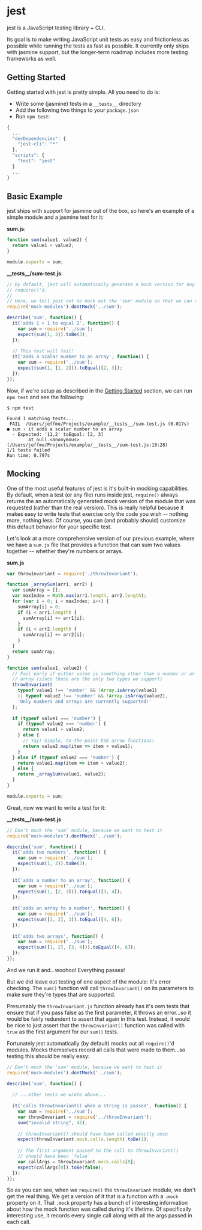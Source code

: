 # jest

jest is a JavaScript testing library + CLI.

Its goal is to make writing JavaScript unit tests as easy and frictionless as possible while running the tests as fast as possible. It currently only ships with jasmine support, but the longer-term roadmap includes more testing frameworks as well.

## Getting Started

Getting started with jest is pretty simple. All you need to do is:

* Write some (jasmine) tests in a `__tests__` directory
* Add the following two things to your `package.json`
* Run `npm test`:

```js
{
  ...
  "devDependencies": {
    "jest-cli": "*"
  },
  "scripts": {
    "test": "jest"
  }
  ...
}
```

## Basic Example

jest ships with support for jasmine out of the box, so here's an example of a simple module and a jasmine test for it:

__sum.js__:
```js
function sum(value1, value2) {
  return value1 + value2;
}

module.exports = sum;
```
__\_\_tests\_\_/sum-test.js__:
```js
// By default, jest will automatically generate a mock version for any module when it is
// require()'d.
// 
// Here, we tell jest not to mock out the 'sum' module so that we can test it.
require('mock-modules').dontMock('../sum');

describe('sum', function() {
  it('adds 1 + 1 to equal 2', function() {
    var sum = require('../sum');
    expect(sum(1, 2)).toBe(3);
  });
  
  // This test will fail!
  it('adds a scalar number to an array', function() {
    var sum = require('../sum');
    expect(sum(1, [1, 2])).toEqual([2, 3]);
  });
});
```

Now, if we're setup as described in the [Getting Started](#getting-started) section, we can run `npm test` and see the following:
```
$ npm test

Found 1 matching tests...
 FAIL  /Users/jeffmo/Projects/example/__tests__/sum-test.js (0.017s)
● sum › it adds a scalar number to an array
  - Expected: '11,2' toEqual: [2, 3]
        at null.<anonymous> (/Users/jeffmo/Projects/example/__tests__/sum-test.js:18:28)
1/1 tests failed
Run time: 0.797s
```

## Mocking

One of the most useful features of jest is it's built-in mocking capabilities. By default, when a test (or any file) runs inside jest, `require()` always returns the an automatically generated mock version of the module that was requested (rather than the real version). This is really helpful because it makes easy to write tests that exercise only the code you wish -- nothing more, nothing less. Of course, you can (and probably should) customize this default behavior for your specific test.

Let's look at a more comprehensive version of our previous example, where we have a `sum.js` file that provides a function that can sum two values together -- whether they're numbers or arrays.

__sum.js__
```js
var throwInvariant = require('./throwInvariant');

function _arraySum(arr1, arr2) {
  var sumArray = [];
  var maxIndex = Math.max(arr1.length, arr2.length);
  for (var i = 0; i < maxIndex; i++) {
    sumArray[i] = 0;
    if (i < arr1.length) {
      sumArray[i] += arr1[i];
    }
    if (i < arr2.length) {
      sumArray[i] += arr2[i];
    }
  }
  return sumArray;
}

function sum(value1, value2) {
  // Fail early if either value is something other than a number or an
  // array (since those are the only two types we support)
  throwInvariant(
    typeof value1 !== 'number' && !Array.isArray(value1)
    || typeof value2 !== 'number' && !Array.isArray(value2),
    'Only numbers and arrays are currently supported!'
  );
  
  if (typeof value1 === 'number') {
    if (typeof value2 === 'number') {
      return value1 + value2;
    } else {
      // Yay! Simple, to-the-point ES6 arrow functions!
      return value2.map(item => item + value1);
    }
  } else if (typeof value2 === 'number') {
    return value1.map(item => item + value2);
  } else {
    return _arraySum(value1, value2);
  }
}

module.exports = sum;
```

Great, now we want to write a test for it:

__\_\_tests\_\_/sum-test.js__
```js
// Don't mock the 'sum' module, because we want to test it
require('mock-modules').dontMock('../sum');

describe('sum', function() {
  it('adds two numbers', function() {
    var sum = require('../sum');
    expect(sum(1, 2)).toBe(3);
  });
  
  it('adds a number to an array', function() {
    var sum = require('../sum');
    expect(sum(1, [2, 3])).toEqual([3, 4]);
  });
  
  it('adds an array to a number', function() {
    var sum = require('../sum');
    expect(sum([1, 2], 3)).toEqual([4, 6]);
  });
  
  it('adds two arrays', function() {
    var sum = require('../sum');
    expect(sum([1, 2], [3, 4])).toEqual([4, 6]);
  });
});
```

And we run it and...woohoo! Everything passes!

But we did leave out testing of one aspect of the module: It's error checking.
The `sum()` function will call `throwInvariant()` on its parameters to make sure they're types that are supported.

Presumably the `throwInvariant.js` function already has it's own tests that ensure that if you pass false as the first parameter, it throws an error...so it would be fairly redundent to assert that again in this test. Instead, it would be nice to just assert that the `throwInvariant()` function was called with `true` as the first argument for our `sum()` tests.

Fortunately jest automatically (by default) mocks out all `require()`'d modules. Mocks themselves record all calls that were made to them...so testing this should be really easy:

```js
// Don't mock the 'sum' module, because we want to test it
require('mock-modules').dontMock('../sum');

describe('sum', function() {
  
  // ...other tests we wrote above...
  
  it('calls throwInvariant() when a string is passed', function() {
    var sum = require('../sum');
    var throwInvariant = require('../throwInvariant');
    sum("invalid string", 42);
    
    // throwInvariant() should have been called exactly once
    expect(throwInvariant.mock.calls.length).toBe(1);
    
    // The first argument passed to the call to throwInvariant() 
    // should have been `false`
    var callArgs = throwInvariant.mock.calls[0];
    expect(callArgs[0]).toBe(false);
  });
});
```

So as you can see, when we `require()` the `throwInvariant` module, we don't get the real thing. We get a version of it that is a function with a `.mock` property on it. That `.mock` property has a bunch of interesting information about how the mock function was called during it's lifetime. Of specifically interesting use, it records every single call along with all the args passed in each call.

